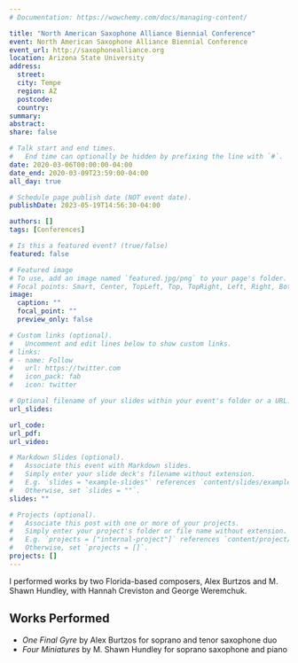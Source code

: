 ```yaml
---
# Documentation: https://wowchemy.com/docs/managing-content/

title: "North American Saxophone Alliance Biennial Conference"
event: North American Saxophone Alliance Biennial Conference
event_url: http://saxophonealliance.org
location: Arizona State University
address:
  street:
  city: Tempe
  region: AZ
  postcode:
  country:
summary:
abstract:
share: false

# Talk start and end times.
#   End time can optionally be hidden by prefixing the line with `#`.
date: 2020-03-06T00:00:00-04:00
date_end: 2020-03-09T23:59:00-04:00
all_day: true

# Schedule page publish date (NOT event date).
publishDate: 2023-05-19T14:56:30-04:00

authors: []
tags: [Conferences]

# Is this a featured event? (true/false)
featured: false

# Featured image
# To use, add an image named `featured.jpg/png` to your page's folder. 
# Focal points: Smart, Center, TopLeft, Top, TopRight, Left, Right, BottomLeft, Bottom, BottomRight.
image:
  caption: ""
  focal_point: ""
  preview_only: false

# Custom links (optional).
#   Uncomment and edit lines below to show custom links.
# links:
# - name: Follow
#   url: https://twitter.com
#   icon_pack: fab
#   icon: twitter

# Optional filename of your slides within your event's folder or a URL.
url_slides:

url_code:
url_pdf:
url_video:

# Markdown Slides (optional).
#   Associate this event with Markdown slides.
#   Simply enter your slide deck's filename without extension.
#   E.g. `slides = "example-slides"` references `content/slides/example-slides.md`.
#   Otherwise, set `slides = ""`.
slides: ""

# Projects (optional).
#   Associate this post with one or more of your projects.
#   Simply enter your project's folder or file name without extension.
#   E.g. `projects = ["internal-project"]` references `content/project/deep-learning/index.md`.
#   Otherwise, set `projects = []`.
projects: []
---
```

I performed works by two Florida-based composers, Alex Burtzos and M. Shawn Hundley, with Hannah Creviston and George Weremchuk. <!--more-->

## Works Performed
- _One Final Gyre_ by Alex Burtzos for soprano and tenor saxophone duo
- _Four Miniatures_ by M. Shawn Hundley for soprano saxophone and piano